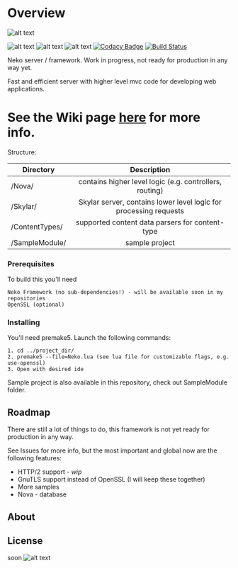 # Overview

![alt text](https://c.radikal.ru/c25/1807/13/e500422fd6a7.png)

![alt text](https://d25lcipzij17d.cloudfront.net/badge.svg?id=gh&type=6&v=dev&x2=0)
![alt text](https://img.shields.io/badge/repo%20status-active-blue.svg)
![alt text](https://img.shields.io/github/last-commit/luckyycode/neko-webframework.svg)
[![Codacy Badge](https://api.codacy.com/project/badge/Grade/1153bf48ef35457597c2e05af41a5dd7)](https://app.codacy.com/app/luckyycode/neko-webframework?utm_source=github.com&utm_medium=referral&utm_content=luckyycode/neko-webframework&utm_campaign=badger)
[![Build Status](https://travis-ci.org/luckyycode/neko-webframework.svg?branch=master)](https://travis-ci.org/luckyycode/neko-webframework)

Neko server / framework. Work in progress, not ready for production in any way yet.

Fast and efficient server with higher level mvc code for developing web applications.

# See the Wiki page [here](https://github.com/luckyycode/neko-webframework/wiki) for more info.

Structure:

| Directory                  | Description       
| --------------------- |:-----------------------------------------------------------------:|
| /Nova/                     | contains higher level logic (e.g. controllers, routing)
| /Skylar/                  | Skylar server, contains lower level logic for processing requests      
| /ContentTypes/        | supported content data parsers for content-type      
| /SampleModule/     | sample project 


### Prerequisites

To build this you'll need

```
Neko Framework (no sub-dependencies!) - will be available soon in my repositories
OpenSSL (optional)
```

### Installing

You'll need premake5. Launch the following commands:

```
1. cd ../project_dir/
2. premake5 --file=Neko.lua (see lua file for customizable flags, e.g. use-openssl)
3. Open with desired ide
```
Sample project is also available in this repository, check out SampleModule folder.

## Roadmap

There are still a lot of things to do, this framework is not yet ready for production in any way.

See Issues for more info, but the most important and global now are the following features:

* HTTP/2 support - *wip* 
* GnuTLS support instead of OpenSSL (I will keep these together)
* More samples
* Nova - database

## About

## License

soon
![alt text](https://d.radikal.ru/d34/1806/1b/a9e011b101ec.png)
